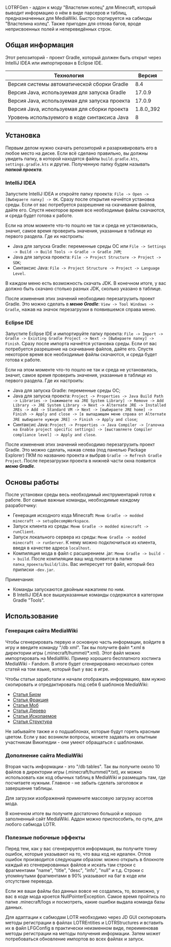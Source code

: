 LOTRFGen - аддон к моду "Властелин колец" для Minecraft, который выводит информацию о нём в виде парсеров и таблиц, предназначенных для MediaWiki. Быстро портируется на сабмоды "Властелина колец". Также пригоден для отлова багов, вроде неприсвоенных полей и непереведённых строк.

## Общая информация

Этот репозиторий - проект Gradle, который должен быть открыт через IntelliJ IDEA или импортирован в Eclipse IDE.

| Технология                                    | Версия    |
|-----------------------------------------------|-----------|
| Версия системы автоматической сборки Gradle   | 8.4       |
| Версия Java, используемая для запуска Gradle  | 17.0.9    |
| Версия Java, используемая для запуска проекта | 17.0.9    |
| Версия Java, используемая для сборки проекта  | 1.8.0_392 |
| Уровень используемого в коде синтаксиса Java  | 8         |

## Установка

Первым делом нужно скачать репозиторий и разархивировать его в любое место на диске. Если всё сделано правильно, вы должны увидеть папку, в которой находятся файлы `build.gradle.kts`, `settings.gradle.kts` и другие. Полученную папку будем называть ***папкой проекта***.

### IntelliJ IDEA

Запустите IntelliJ IDEA и откройте папку проекта: `File -> Open -> [Выбираете папку] -> OK`. Сразу после открытия начнётся установка среды. Если от вас потребуется разрешение на скачивание файлов, дайте его. Спустя некоторое время все необходимые файлы скачаются, и среда будет готова к работе.

Если на этом моменте что-то пошло не так и среда не установилась, значит, самое время проверить значения, указанные в таблице из первого раздела. Где их настроить:
* Java для запуска Gradle: переменные среды ОС или `File -> Settings -> Build -> Build Tools -> Gradle -> Gradle JVM`;
* Java для запуска проекта: `File -> Project Structure -> Project -> SDK`;
* Синтаксис Java: `File -> Project Structure -> Project -> Language Level`.

В каждом меню есть возможность скачать JDK. В конечном итоге, у вас должно быть скачано столько разных JDK, сколько указано в таблице.

После изменения этих значений необходимо перезагрузить проект Gradle. Это можно сделать в ***меню Gradle***: `View -> Tool Windows -> Gradle`, нажав на значок перезагрузки в появившемся справа меню.

### Eclipse IDE

Запустите Eclipse IDE и импортируйте папку проекта: `File -> Import -> Gradle -> Existing Gradle Project -> Next -> [Выбираете папку] -> Finish`. Сразу после импорта начнётся установка среды. Если от вас потребуется разрешение на скачивание файлов, дайте его. Спустя некоторое время все необходимые файлы скачаются, и среда будет готова к работе.

Если на этом моменте что-то пошло не так и среда не установилась, значит, самое время проверить значения, указанные в таблице из первого раздела. Где их настроить:
* Java для запуска Gradle: переменные среды ОС;
* Java для запуска проекта: `Project -> Properties -> Java Build Path -> Libraries -> [нажимаете на JRE System Library] -> Remove -> Add Library -> JRE System Library -> Next -> Alternate JRE -> Installed JREs -> Add -> Standard VM -> Next -> [выбираете JRE home] -> Finish -> Apply and close -> [в выпадающем меню справа от Alternate JRE выбираете нужную JRE] -> Finish -> Apply and close`;
* Синтаксис Java: `Project -> Properties -> Java Compiler -> [галочка на Enable project specific settings] -> [выставляете Compiler compliance level] -> Apply and close`.

После изменения этих значений необходимо перезагрузить проект Gradle. Это можно сделать, нажав слева (под панелью Package Explorer) ПКМ по названию проекта и выбрав `Gradle -> Refresh Gradle Project`. После перезагрузки проекта в нижней части окна появится ***меню Gradle***. 

## Основы работы

После установки среды весь необходимый инструментарий готов к работе. Вот самые важные команды, необходимые каждому разработчику:

* Генерация исходного кода Minecraft: `Меню Gradle -> modded minecraft -> setupDecompWorkspace`.
* Запуск клиента из среды: `Меню Gradle -> modded minecraft -> runClient`.
* Запуск локального сервера из среды: `Меню Gradle -> modded minecraft -> runServer`. К нему можно подключиться из клиента, введя в качестве адреса `localhost`.
* Компиляция мода в файл с расширением .jar: `Меню Gradle -> build -> build`. После компиляции ваш мод появится в папке `папка_проекта/build/libs`. Вас интересует тот файл, который без приписки `-dev.jar`.

Примечания: 
* Команды запускаются двойным нажатием по ним.
* В IntelliJ IDEA все вышеуказанные команды содержатся в категории Gradle "Tools".

## Использование

### Генерация сайта MediaWiki

Чтобы сгенерировать первую и основную часть информации, войдите в игру и введите команду "/db xml". Так вы получите файл \*.xml в директории игры (.minecraft/hummel/\*.xml). Этот файл можно импортировать на MediaWiki. Пример хорошего бесплатного хостинга MediaWiki - Fandom. В итоге будет сгенерировано несколько сотен статей на том языке, который был у вас в игре.

Чтобы статьи заработали и начали отображать информацию, вам нужно скопировать и отредактировать под себя 6 шаблонов MediaWiki:

* [Статья Биом](https://gotminecraftmod.fandom.com/wiki/Template:Статья_Биом)
* [Статья Фракция](https://gotminecraftmod.fandom.com/wiki/Template:Статья_Фракция)
* [Статья Моб](https://gotminecraftmod.fandom.com/wiki/Template:Статья_Моб)
* [Статья Дерево](https://gotminecraftmod.fandom.com/wiki/Template:Статья_Дерево)
* [Статья Ископаемое](https://gotminecraftmod.fandom.com/wiki/Template:Статья_Ископаемое)
* [Статья Структура](https://gotminecraftmod.fandom.com/wiki/Template:Статья_Структура)

Не забывайте также и о подшаблонах, которые будут гореть красным цветом. Если у вас возникли вопросы, можете задавать их опытным участникам Википедии - они умеют обращаться с шаблонами.

### Дополнение сайта MediaWiki

Вторая часть информации - это "/db tables". Так вы получите около 10 файлов в директории игры (.minecraft/hummel/\*.txt), их можно использовать как код обычных таблиц в MediaWiki и размещать там, где посчитаете нужным. Главное - не забыть сделать заголовок и завершение таблицы.

Для загрузки изображений примените массовую загрузку ассетов мода.

В конечном итоге вы получите достаточно большой и хорошо заполненный сайт MediaWiki. Аддон можно приспособить, по сути, для любого сабмода LOTR.

### Полезные побочные эффекты

Перед тем, как у вас сгенерируется информация, вы получите тонну ошибок, которые указывают на то, что ваш код не идеален. Отлов ошибок производится следующим образом: можно открыть в блокноте каждый из сгенерированных файлов и искать там строки с фрагментами "name", "title", "desc", "info", "null" и т.д. Строки с упомянутыми фрагментами в 90% указывают на баг в коде или отсутствие перевода.

Если же ваши файлы баз данных вовсе не создались, то, возможно, у вас в коде мода кроется NullPointerException. Самое время пройтись по папке .minecraft/logs и посмотреть, какие ошибки выдала команда базы данных.

Для адаптации к сабмодам LOTR необходимо через JD GUI скопировать методы регистрации в файлах LOTREntities и LOTRStructures и вставить их в файл LFGConfig в практически неизменном виде, переименовав методы регистрации на методы получения информации. Затем может потребоваться обновление импортов во всех файлах и запуск.
